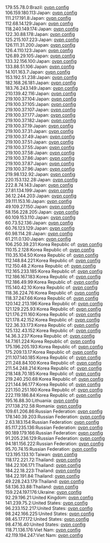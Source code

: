 179.55.78.0:Brazil: [ovpn config](vpn/179_55_78_0.ovpn)  
106.159.180.113:Japan: [ovpn config](vpn/106_159_180_113.ovpn)  
111.217.191.8:Japan: [ovpn config](vpn/111_217_191_8.ovpn)  
112.68.14.129:Japan: [ovpn config](vpn/112_68_14_129.ovpn)  
118.240.149.174:Japan: [ovpn config](vpn/118_240_149_174.ovpn)  
122.30.88.178:Japan: [ovpn config](vpn/122_30_88_178.ovpn)  
125.215.107.223:Japan: [ovpn config](vpn/125_215_107_223.ovpn)  
126.111.31.200:Japan: [ovpn config](vpn/126_111_31_200.ovpn)  
126.4.110.123:Japan: [ovpn config](vpn/126_4_110_123.ovpn)  
126.89.29.105:Japan: [ovpn config](vpn/126_89_29_105.ovpn)  
133.32.156.100:Japan: [ovpn config](vpn/133_32_156_100.ovpn)  
133.88.51.106:Japan: [ovpn config](vpn/133_88_51_106.ovpn)  
14.101.163.7:Japan: [ovpn config](vpn/14_101_163_7.ovpn)  
153.192.51.238:Japan: [ovpn config](vpn/153_192_51_238.ovpn)  
182.168.26.181:Japan: [ovpn config](vpn/182_168_26_181.ovpn)  
183.76.243.149:Japan: [ovpn config](vpn/183_76_243_149.ovpn)  
210.139.42.116:Japan: [ovpn config](vpn/210_139_42_116.ovpn)  
219.100.37.104:Japan: [ovpn config](vpn/219_100_37_104.ovpn)  
219.100.37.105:Japan: [ovpn config](vpn/219_100_37_105.ovpn)  
219.100.37.107:Japan: [ovpn config](vpn/219_100_37_107.ovpn)  
219.100.37.177:Japan: [ovpn config](vpn/219_100_37_177.ovpn)  
219.100.37.182:Japan: [ovpn config](vpn/219_100_37_182.ovpn)  
219.100.37.19:Japan: [ovpn config](vpn/219_100_37_19.ovpn)  
219.100.37.31:Japan: [ovpn config](vpn/219_100_37_31.ovpn)  
219.100.37.49:Japan: [ovpn config](vpn/219_100_37_49.ovpn)  
219.100.37.51:Japan: [ovpn config](vpn/219_100_37_51.ovpn)  
219.100.37.55:Japan: [ovpn config](vpn/219_100_37_55.ovpn)  
219.100.37.58:Japan: [ovpn config](vpn/219_100_37_58.ovpn)  
219.100.37.86:Japan: [ovpn config](vpn/219_100_37_86.ovpn)  
219.100.37.87:Japan: [ovpn config](vpn/219_100_37_87.ovpn)  
219.100.37.96:Japan: [ovpn config](vpn/219_100_37_96.ovpn)  
219.98.132.92:Japan: [ovpn config](vpn/219_98_132_92.ovpn)  
220.153.132.28:Japan: [ovpn config](vpn/220_153_132_28.ovpn)  
222.8.74.143:Japan: [ovpn config](vpn/222_8_74_143.ovpn)  
27.81.134.199:Japan: [ovpn config](vpn/27_81_134_199.ovpn)  
36.12.244.203:Japan: [ovpn config](vpn/36_12_244_203.ovpn)  
39.111.153.16:Japan: [ovpn config](vpn/39_111_153_16.ovpn)  
49.109.27.150:Japan: [ovpn config](vpn/49_109_27_150.ovpn)  
58.156.228.205:Japan: [ovpn config](vpn/58_156_228_205.ovpn)  
60.109.153.110:Japan: [ovpn config](vpn/60_109_153_110.ovpn)  
60.73.52.136:Japan: [ovpn config](vpn/60_73_52_136.ovpn)  
60.76.123.129:Japan: [ovpn config](vpn/60_76_123_129.ovpn)  
60.98.114.28:Japan: [ovpn config](vpn/60_98_114_28.ovpn)  
61.211.0.130:Japan: [ovpn config](vpn/61_211_0_130.ovpn)  
106.250.39.231:Korea Republic of: [ovpn config](vpn/106_250_39_231.ovpn)  
110.15.2.128:Korea Republic of: [ovpn config](vpn/110_15_2_128.ovpn)  
110.35.104.50:Korea Republic of: [ovpn config](vpn/110_35_104_50.ovpn)  
112.148.84.221:Korea Republic of: [ovpn config](vpn/112_148_84_221.ovpn)  
112.150.48.2:Korea Republic of: [ovpn config](vpn/112_150_48_2.ovpn)  
112.165.233.185:Korea Republic of: [ovpn config](vpn/112_165_233_185.ovpn)  
112.186.167.183:Korea Republic of: [ovpn config](vpn/112_186_167_183.ovpn)  
112.186.49.99:Korea Republic of: [ovpn config](vpn/112_186_49_99.ovpn)  
115.140.42.10:Korea Republic of: [ovpn config](vpn/115_140_42_10.ovpn)  
118.36.224.76:Korea Republic of: [ovpn config](vpn/118_36_224_76.ovpn)  
118.37.247.66:Korea Republic of: [ovpn config](vpn/118_37_247_66.ovpn)  
120.142.213.196:Korea Republic of: [ovpn config](vpn/120_142_213_196.ovpn)  
121.129.225.93:Korea Republic of: [ovpn config](vpn/121_129_225_93.ovpn)  
121.176.211.160:Korea Republic of: [ovpn config](vpn/121_176_211_160.ovpn)  
121.178.42.152:Korea Republic of: [ovpn config](vpn/121_178_42_152.ovpn)  
122.36.33.173:Korea Republic of: [ovpn config](vpn/122_36_33_173.ovpn)  
125.132.43.152:Korea Republic of: [ovpn config](vpn/125_132_43_152.ovpn)  
14.36.3.237:Korea Republic of: [ovpn config](vpn/14_36_3_237.ovpn)  
14.7.161.224:Korea Republic of: [ovpn config](vpn/14_7_161_224.ovpn)  
175.196.205.193:Korea Republic of: [ovpn config](vpn/175_196_205_193.ovpn)  
175.209.13.17:Korea Republic of: [ovpn config](vpn/175_209_13_17.ovpn)  
211.107.140.185:Korea Republic of: [ovpn config](vpn/211_107_140_185.ovpn)  
211.248.84.100:Korea Republic of: [ovpn config](vpn/211_248_84_100.ovpn)  
211.54.248.214:Korea Republic of: [ovpn config](vpn/211_54_248_214.ovpn)  
218.148.70.185:Korea Republic of: [ovpn config](vpn/218_148_70_185.ovpn)  
219.240.250.68:Korea Republic of: [ovpn config](vpn/219_240_250_68.ovpn)  
221.144.96.177:Korea Republic of: [ovpn config](vpn/221_144_96_177.ovpn)  
221.150.251.160:Korea Republic of: [ovpn config](vpn/221_150_251_160.ovpn)  
222.119.186.84:Korea Republic of: [ovpn config](vpn/222_119_186_84.ovpn)  
195.16.88.30:Lithuania: [ovpn config](vpn/195_16_88_30.ovpn)  
217.138.212.58:Romania: [ovpn config](vpn/217_138_212_58.ovpn)  
109.61.206.86:Russian Federation: [ovpn config](vpn/109_61_206_86.ovpn)  
178.140.39.203:Russian Federation: [ovpn config](vpn/178_140_39_203.ovpn)  
2.63.183.154:Russian Federation: [ovpn config](vpn/2_63_183_154.ovpn)  
85.117.235.136:Russian Federation: [ovpn config](vpn/85_117_235_136.ovpn)  
90.189.179.166:Russian Federation: [ovpn config](vpn/90_189_179_166.ovpn)  
91.205.236.129:Russian Federation: [ovpn config](vpn/91_205_236_129.ovpn)  
94.181.156.222:Russian Federation: [ovpn config](vpn/94_181_156_222.ovpn)  
95.70.74.15:Russian Federation: [ovpn config](vpn/95_70_74_15.ovpn)  
123.195.133.10:Taiwan: [ovpn config](vpn/123_195_133_10.ovpn)  
118.172.221.72:Thailand: [ovpn config](vpn/118_172_221_72.ovpn)  
184.22.106.171:Thailand: [ovpn config](vpn/184_22_106_171.ovpn)  
184.22.18.223:Thailand: [ovpn config](vpn/184_22_18_223.ovpn)  
184.22.191.84:Thailand: [ovpn config](vpn/184_22_191_84.ovpn)  
49.228.243.179:Thailand: [ovpn config](vpn/49_228_243_179.ovpn)  
58.136.33.88:Thailand: [ovpn config](vpn/58_136_33_88.ovpn)  
159.224.197.176:Ukraine: [ovpn config](vpn/159_224_197_176.ovpn)  
92.29.196.21:United Kingdom: [ovpn config](vpn/92_29_196_21.ovpn)  
141.239.75.2:United States: [ovpn config](vpn/141_239_75_2.ovpn)  
96.233.152.217:United States: [ovpn config](vpn/96_233_152_217.ovpn)  
98.242.166.225:United States: [ovpn config](vpn/98_242_166_225.ovpn)  
98.45.177.172:United States: [ovpn config](vpn/98_45_177_172.ovpn)  
98.47.16.40:United States: [ovpn config](vpn/98_47_16_40.ovpn)  
118.71.136.176:Viet Nam: [ovpn config](vpn/118_71_136_176.ovpn)  
42.119.194.247:Viet Nam: [ovpn config](vpn/42_119_194_247.ovpn)  
